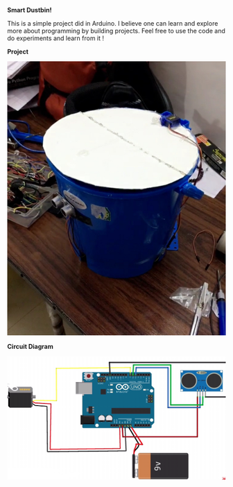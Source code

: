 <b>Smart Dustbin!</b>

This is a simple project did in Arduino. I believe one can learn and explore more about programming by building projects. Feel free to use the code and do experiments and learn from it !


<b> Project </b>

![App_image](https://github.com/Aizen741/Smart-Dustbin/blob/master/Images/ProjectPic.jpg)



<b> Circuit Diagram </b>

![App image](https://github.com/Aizen741/Smart-Dustbin/blob/master/Images/Circuit.jpg)




